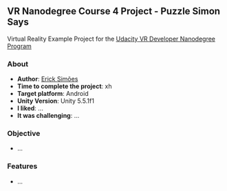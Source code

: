 VR Nanodegree Course 4 Project - Puzzle Simon Says
-------------------------------------------------------------------------------
Virtual Reality Example Project for the [Udacity VR Developer Nanodegree Program](https://www.udacity.com/course/vr-developer-nanodegree--nd017)

### About
* **Author**: [Erick Simões](https://github.com/ErickSimoes)
* **Time to complete the project**: xh
* **Target platform**: Android
* **Unity Version**: Unity 5.5.1f1
* **I liked**: ...
* **It was challenging**: ...

### Objective
* ...

### Features
* ...
